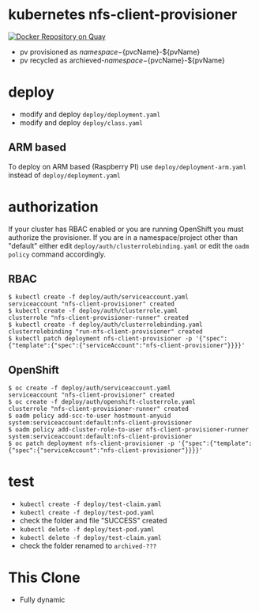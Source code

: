 # kubernetes nfs-client-provisioner

[![Docker Repository on Quay](https://quay.io/repository/external_storage/nfs-client-provisioner/status "Docker Repository on Quay")](https://quay.io/repository/external_storage/nfs-client-provisioner)

- pv provisioned as ${namespace}-${pvcName}-${pvName}
- pv recycled as archieved-${namespace}-${pvcName}-${pvName}

# deploy
- modify and deploy `deploy/deployment.yaml`
- modify and deploy `deploy/class.yaml`

## ARM based
To deploy on ARM based (Raspberry PI) use `deploy/deployment-arm.yaml` instead of `deploy/deployment.yaml`

# authorization

If your cluster has RBAC enabled or you are running OpenShift you must
authorize the provisioner. If you are in a namespace/project other than
"default" either edit `deploy/auth/clusterrolebinding.yaml` or edit the `oadm
policy` command accordingly.

## RBAC
```console
$ kubectl create -f deploy/auth/serviceaccount.yaml
serviceaccount "nfs-client-provisioner" created
$ kubectl create -f deploy/auth/clusterrole.yaml
clusterrole "nfs-client-provisioner-runner" created
$ kubectl create -f deploy/auth/clusterrolebinding.yaml
clusterrolebinding "run-nfs-client-provisioner" created
$ kubectl patch deployment nfs-client-provisioner -p '{"spec":{"template":{"spec":{"serviceAccount":"nfs-client-provisioner"}}}}'
```

## OpenShift
```console
$ oc create -f deploy/auth/serviceaccount.yaml
serviceaccount "nfs-client-provisioner" created
$ oc create -f deploy/auth/openshift-clusterrole.yaml
clusterrole "nfs-client-provisioner-runner" created
$ oadm policy add-scc-to-user hostmount-anyuid system:serviceaccount:default:nfs-client-provisioner
$ oadm policy add-cluster-role-to-user nfs-client-provisioner-runner system:serviceaccount:default:nfs-client-provisioner
$ oc patch deployment nfs-client-provisioner -p '{"spec":{"template":{"spec":{"serviceAccount":"nfs-client-provisioner"}}}}'
```

# test
- `kubectl create -f deploy/test-claim.yaml`
- `kubectl create -f deploy/test-pod.yaml`
- check the folder and file "SUCCESS" created
- `kubectl delete -f deploy/test-pod.yaml`
- `kubectl delete -f deploy/test-claim.yaml`
- check the folder renamed to `archived-???`

# This Clone
* Fully dynamic
